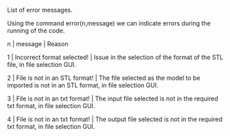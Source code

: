 List of error messages. 

Using the command error(n,message) we can indicate errors during the running of the code.

n | message                       | Reason

1 | Incorrect format selected!    | Issue in the selection of the format of the STL file, in file selection GUI.

2 | File is not in an STL format! | The file selected as the model to be imported is not in an STL format, in file selection GUI.

3 | File is not in an txt format! | The input file selected is not in the required txt format, in file selection GUI.

4 | File is not in an txt format! | The output file selected is not in the required txt format, in file selection GUI.
